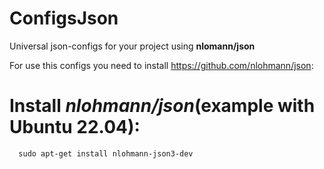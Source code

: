 # ConfigsJson
Universal json-configs for your project using __nlomann/json__

For use this configs you need to install https://github.com/nlohmann/json:
# Install ___nlohmann/json___(example with Ubuntu 22.04):

      sudo apt-get install nlohmann-json3-dev
